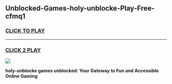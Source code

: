 
## Unblocked-Games-holy-unblocke-Play-Free-cfmq1
<h3>
<a href="https://premium76.site?title=holy-unblocke&ref=21A">CLICK TO PLAY</a></h3>
<hr>

<h3>
<a href="https://premium76.site?title=holy-unblocke&ref=21A">CLICK 2 PLAY</a>
  
</h3>

<a href="https://premium76.site?title=holy-unblocke&ref=21A"><img src="https://clearcache.store/games.png"></a>


**holy-unblocke games unblocked: Your Gateway to Fun and Accessible Online Gaming**
